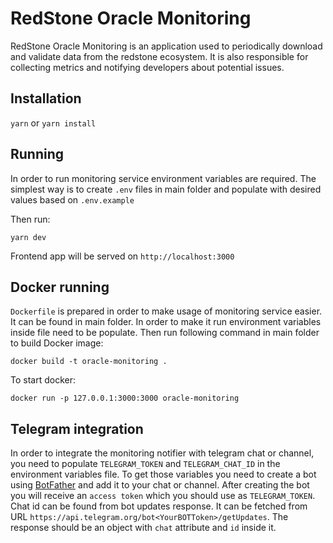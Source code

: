 # RedStone Oracle Monitoring

RedStone Oracle Monitoring is an application used to periodically download and validate data from the redstone ecosystem. It is also responsible for collecting metrics and notifying developers about potential issues.

## Installation

`yarn`
or
`yarn install`

## Running

In order to run monitoring service environment variables are required. The simplest way is to create `.env` files in main folder and populate with desired values based on `.env.example`

Then run:

`yarn dev`

Frontend app will be served on `http://localhost:3000`

## Docker running

`Dockerfile` is prepared in order to make usage of monitoring service easier. It can be found in main folder. In order to make it run environment variables inside file need to be populate. Then run following command in main folder to build Docker image:

`docker build -t oracle-monitoring .`

To start docker:

`docker run -p 127.0.0.1:3000:3000 oracle-monitoring`

## Telegram integration

In order to integrate the monitoring notifier with telegram chat or channel, you need to populate `TELEGRAM_TOKEN` and `TELEGRAM_CHAT_ID` in the environment variables file. To get those variables you need to create a bot using [BotFather](#https://core.telegram.org/bots#3-how-do-i-create-a-bot) and add it to your chat or channel. After creating the bot you will receive an `access token` which you should use as `TELEGRAM_TOKEN`. Chat id can be found from bot updates response. It can be fetched from URL `https://api.telegram.org/bot<YourBOTToken>/getUpdates`. The response should be an object with `chat` attribute and `id` inside it.
